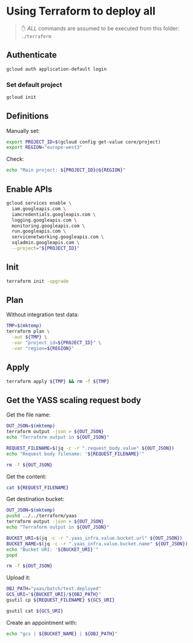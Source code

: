 # Using Terraform to deploy all

> :hand: *ALL* commands are assumed to be executed from this folder: `./terraform`

## Authenticate

```bash
gcloud auth application-default login
```

### Set default project

```bash
gcloud init
```

## Definitions

Manually set:

```bash
export PROJECT_ID=$(gcloud config get-value core/project)
export REGION="europe-west3"
```

Check:

```bash
echo "Main project: ${PROJECT_ID}@${REGION}"
```

## Enable APIs

```bash
gcloud services enable \
  iam.googleapis.com \
  iamcredentials.googleapis.com \
  logging.googleapis.com \
  monitoring.googleapis.com \
  run.googleapis.com \
  servicenetworking.googleapis.com \
  sqladmin.googleapis.com \
  --project="${PROJECT_ID}"
```

## Init

```bash
terraform init -upgrade
```

## Plan

Without integration test data:

```bash
TMP=$(mktemp)
terraform plan \
  -out ${TMP} \
  -var "project_id=${PROJECT_ID}" \
  -var "region=${REGION}"
```

## Apply

```bash
terraform apply ${TMP} && rm -f ${TMP}
```

## Get the YASS scaling request body

Get the file name:

```bash
OUT_JSON=$(mktemp)
terraform output -json > ${OUT_JSON}
echo "Terraform output in ${OUT_JSON}"

REQUEST_FILENAME=$(jq -c -r ".request_body.value" ${OUT_JSON})
echo "Request body filename: '${REQUEST_FILENAME}'"

rm -f ${OUT_JSON}
```

Get the content:

```bash
cat ${REQUEST_FILENAME}
```

Get destination bucket:

```bash
OUT_JSON=$(mktemp)
pushd ../../terraform/yaas
terraform output -json > ${OUT_JSON}
echo "Terraform output in ${OUT_JSON}"

BUCKET_URI=$(jq -c -r ".yaas_infra.value.bucket.url" ${OUT_JSON})
BUCKET_NAME=$(jq -c -r ".yaas_infra.value.bucket.name" ${OUT_JSON})
echo "Bucket URI: '${BUCKET_URI}'"
popd

rm -f ${OUT_JSON}
```

Upload it:

```bash
OBJ_PATH="yaas/batch/test.deployed"
GCS_URI="${BUCKET_URI}/${OBJ_PATH}"
gsutil cp ${REQUEST_FILENAME} ${GCS_URI}

gsutil cat ${GCS_URI}
```

Create an appointment with:

```bash
echo "gcs | ${BUCKET_NAME} | ${OBJ_PATH}"
```
